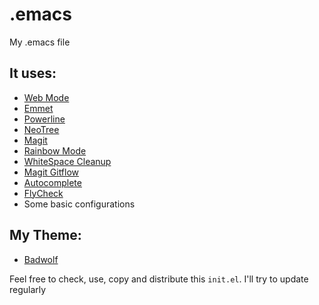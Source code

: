 # .emacs
My .emacs file

## It uses:
* [Web Mode](http://web-mode.org/)
* [Emmet](https://github.com/smihica/emmet-mode)
* [Powerline](https://github.com/milkypostman/powerline)
* [NeoTree](https://github.com/jaypei/emacs-neotree)
* [Magit](https://magit.vc/)
* [Rainbow Mode](https://julien.danjou.info/projects/emacs-packages)
* [WhiteSpace Cleanup](https://github.com/purcell/whitespace-cleanup-mode)
* [Magit Gitflow](https://github.com/jtatarik/magit-gitflow)
* [Autocomplete](https://github.com/auto-complete/auto-complete)
* [FlyCheck](https://github.com/auto-complete/auto-complete)
* Some basic configurations

## My Theme:
* [Badwolf](https://github.com/bkruczyk/badwolf-emacs)

Feel free to check, use, copy and distribute this `init.el`. I'll try to update regularly
